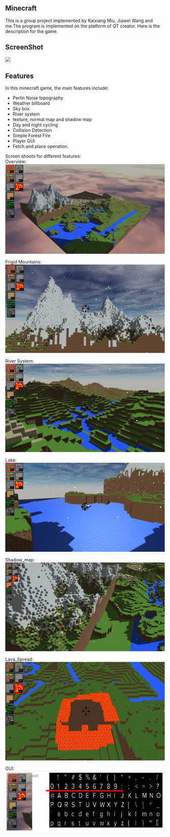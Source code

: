 ## Minecraft
This is a group project implemented by Kaixiang Miu, Jiawei Wang and me.The program is implemented on the platform of QT creator. Here is the description for the game.

## ScreenShot
![](./screenshoot/demo.gif)  

## Features     
In this minecraft game, the main features include:     
* Perlin Noise topography    
* Weather billboard    
* Sky box    
* River system    
* texture, normal map and shadow map    
* Day and night cycling    
* Collision Detection    
* Simple Forest Fire    
* Player GUI   
* Fetch and place operation.    
     
Screen shoots for different features:     
Overview:       
![](./screenshoot/Overview.png)     
       
Frigid Mountains:     
![](./screenshoot/Frigid_mountains.png)     
        
River System:        
![](./screenshoot/River_system.png)       
       
Lake:      
![](./screenshoot/Lake.png)   
        
Shadow_map:     
![](./screenshoot/shadow_map.png)      
        
Lava_Spread:      
![](./screenshoot/Lava_Spread.png)   
         
GUI:      
![](./screenshoot/GUI.png)       


       